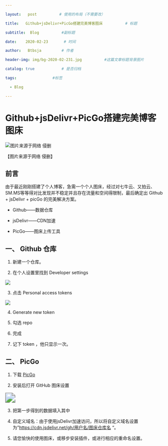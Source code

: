 ```yaml
---

layout:   post          # 使用的布局（不需要改）

title:   Github+jsDelivr+PicGo搭建完美博客图床          # 标题 

subtitle:  Blog          #副标题

date:    2020-02-23       # 时间

author:   Btbsja         # 作者

header-img: img/bg-2020-02-231.jpg          #这篇文章标题背景图片

catalog: true            # 是否归档

tags:                #标签

  - Blog

---
```


# Github+jsDelivr+PicGo搭建完美博客图床

![图片来源于网络 侵删](https://cdn.jsdelivr.net/gh/btbsja/btbsjaimg/img/20200223131843.jpg)

【图片来源于网络 侵删】

## 前言

由于最近刚刚搭建了个人博客，急需一个个人图床，经过对七牛云、又拍云、SM.MS等等得对比发现并不稳定并且存在流量和空间得限制，最后确定出 Github + jsDelivr + picGo 的完美解决方案。

* Github——数据仓库

* jsDelivr——CDN加速

* PicGo——图床上传工具

  

## 一、 Github 仓库

1.  新建一个仓库。

2.  在个人设置里找到 Developer settings

   ![](https://cdn.jsdelivr.net/gh/btbsja/btbsjaimg/img/20200223120957.png)

3.  点击 Personal access tokens

   ![](https://cdn.jsdelivr.net/gh/btbsja/btbsjaimg/img/20200223121109.png)

4.  Generate new token

5.  勾选 repo

6.  完成

7.  记下 token ，他只显示一次。

## 二、 PicGo

1.  下载 [PicGo](https://github.com/Molunerfinn/picgo/releases)

2.  安装后打开 GitHub 图床设置

   <img src="https://cdn.jsdelivr.net/gh/btbsja/btbsjaimg/img/20200223121821.png" style="zoom:200%;" />

3.  把第一步得到的数据填入其中

4.  自定义域名：由于使用jsDelivr加速访问，所以将自定义域名设置为”https://cdn.jsdelivr.net/gh/用户名/图床仓库名 “。

5.  请您愉快的使用图床，或移步安装插件，或进行相应的重命名设置。